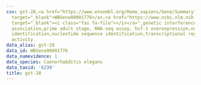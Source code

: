 ```yaml
---
csv: gst-28,<a href="https://www.ensembl.org/Homo_sapiens/Gene/Summary?db=core;g=WBGene00001776"
  target="_blank">WBGene00001776</a>,<a href="https://www.ncbi.nlm.nih.gov/pubmed/30894454"
  target="_blank"><i class="fas fa-file"></i></a>",genetic interference,functional
  association,prime adult stage, RNA-seq assay, hsf-1 overexpression,nucleotide sequence
  identification,nucleotide sequence identification,transcriptional regulation,up-regulates
  activity
data_alias: gst-28
data_id: WBGene00001776
data_numevidence: 1
data_species: Caenorhabditis elegans
data_taxid: '6239'
title: gst-28
---
```

